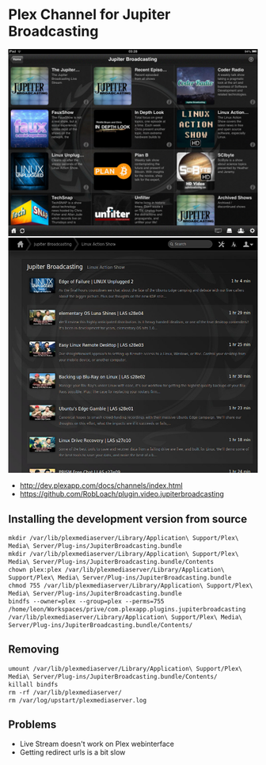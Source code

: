 # Plex Channel for Jupiter Broadcasting

![Screenshot of iPad: shows view](Resources/Screenshots/iPad-shows.jpg?raw=true)
![Screenshot of web interface: episodes view](Resources/Screenshots/Web-episodes.jpg?raw=true)

- http://dev.plexapp.com/docs/channels/index.html
- https://github.com/RobLoach/plugin.video.jupiterbroadcasting

## Installing the development version from source

```
mkdir /var/lib/plexmediaserver/Library/Application\ Support/Plex\ Media\ Server/Plug-ins/JupiterBroadcasting.bundle
mkdir /var/lib/plexmediaserver/Library/Application\ Support/Plex\ Media\ Server/Plug-ins/JupiterBroadcasting.bundle/Contents
chown plex:plex /var/lib/plexmediaserver/Library/Application\ Support/Plex\ Media\ Server/Plug-ins/JupiterBroadcasting.bundle
chmod 755 /var/lib/plexmediaserver/Library/Application\ Support/Plex\ Media\ Server/Plug-ins/JupiterBroadcasting.bundle
bindfs --owner=plex --group=plex --perms=755 /home/leon/Workspaces/prive/com.plexapp.plugins.jupiterbroadcasting /var/lib/plexmediaserver/Library/Application\ Support/Plex\ Media\ Server/Plug-ins/JupiterBroadcasting.bundle/Contents/
```
## Removing ##

```
umount /var/lib/plexmediaserver/Library/Application\ Support/Plex\ Media\ Server/Plug-ins/JupiterBroadcasting.bundle/Contents/
killall bindfs
rm -rf /var/lib/plexmediaserver/
rm /var/log/upstart/plexmediaserver.log
```

## Problems ##

- Live Stream doesn't work on Plex webinterface
- Getting redirect urls is a bit slow
